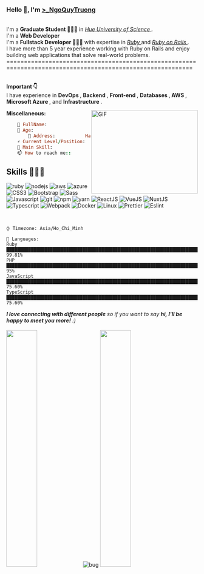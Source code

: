 
### Hello 👋, I'm [>_NgoQuyTruong](https://www.facebook.com/NgoQuyTruongg/) 

<br/>
I'm a <strong> Graduate Student </strong> 👨🏽‍💼 in <em> <a href="http://husc.hueuni.edu.vn/"> Hue University of Science </a>.</em> <br />
I'm a <strong> Web Developer </strong> <br />
I'm a <strong> Fullstack Developer </strong> 👨🏽‍💻 with expertise in <em> <a href="https://www.ruby-lang.org/"> Ruby </a> </em> and <em> <a href="https://rubyonrails.org/"> Ruby on Rails </a>.</em> <br />
I have more than 5 year experience working with Ruby on Rails and enjoy building web applications that solve real-world problems.
<span>===========================================================================================================</span>
<br/>
<br/>

<strong> Important 👇 </strong>
<br/>
I have experience in <strong> DevOps </strong>, <strong> Backend </strong>, <strong> Front-end </strong>, <strong> Databases </strong>,<strong> AWS </strong>, <strong> Microsoft Azure </strong>, and <strong> Infrastructure </strong>. <br />



  <img align="right" alt="GIF" src="https://c.tenor.com/kFNtXOJGyooAAAAC/azura-bonk-azura.gif" width="280px" height="220px"/>
  
**Miscellaneous:**
```ruby
	🤔 FullName:                     Ngo Quy Truong,
	🔭 Age:      		         25,
        👋 Address:			 HaNoi
 	⚡ Current Level/Position:       Developer | PM,
	👯 Main Skill: 		    	 Ruby, Nodejs, PHP...,
	📫 How to reach me::             📫 to ngoquytruong1999@gmail.com,
```
## Skills 👨🏻‍💻

<p>
  <img alt="ruby" src="https://img.shields.io/badge/-Ruby-E34F26?style=flat-square&logo=ruby&logoColor=white" />
  <img alt="nodejs" src="https://img.shields.io/badge/-NodeJS-CC6699?style=flat-square&logo=node&logoColor=white" />
  <img alt="aws" src="https://img.shields.io/badge/-Ruby-E34F26?style=flat-square&logo=ruby&logoColor=white" />
  <img alt="azure" src="https://img.shields.io/badge/-Azure-E34F26?style=flat-square&logo=azure&logoColor=white" />
  <img alt="CSS3" src="https://img.shields.io/badge/-CSS3-0969da?style=flat-square&logo=CSS3&logoColor=white" />
  <img alt="Bootstrap" src="https://img.shields.io/badge/-Bootstrap-8250df?style=flat-square&logo=bootstrap&logoColor=white" />
  <img alt="Sass" src="https://img.shields.io/badge/-Sass-CC6699?style=flat-square&logo=sass&logoColor=white" />
  <img alt="Javascript" src="https://img.shields.io/badge/-Javascript-EFD81D?style=flat-square&logo=javascript&logoColor=white" />
  <img alt="git" src="https://img.shields.io/badge/-Git-F05032?style=flat-square&logo=git&logoColor=white" />
  <img alt="npm" src="https://img.shields.io/badge/-NPM-CB3837?style=flat-square&logo=npm&logoColor=white" />
  <img alt="yarn" src="https://img.shields.io/badge/-Yarn-2B8EBB?style=flat-square&logo=yarn&logoColor=white" />
  <img alt="ReactJS" src="https://img.shields.io/badge/-ReactJS-5ED3F3?style=flat-square&logo=react&logoColor=white" />
  <img alt="VueJS" src="https://img.shields.io/badge/-VueJS-3FB883?style=flat-square&logo=vue.js&logoColor=white" /> 
  <img alt="NuxtJS" src="https://img.shields.io/badge/-NuxtJS-00c58e?style=flat-square&logo=nuxt.js&logoColor=white" />
  <img alt="Typescript" src="https://img.shields.io/badge/-Typescript-2F74C0?style=flat-square&logo=typescript&logoColor=white" />
  <img alt="Webpack" src="https://img.shields.io/badge/-Webpack-8DD6F9?style=flat-square&logo=webpack&logoColor=white" />
  <img alt="Docker" src="https://img.shields.io/badge/-Docker-46a2f1?style=flat-square&logo=docker&logoColor=white" />
  <img alt="Linux" src="https://img.shields.io/badge/-Linux-FCC624?style=flat-square&logo=linux&logoColor=white" />
  <img alt="Prettier" src="https://img.shields.io/badge/-Prettier-F7B93E?style=flat-square&logo=prettier&logoColor=white" />
  <img alt="Eslint" src="https://img.shields.io/badge/-Eslint-4A32C3?style=flat-square&logo=eslint&logoColor=white" />
</p>

<br/>

```text
⌚︎ Timezone: Asia/Ho_Chi_Minh

💬 Languages: 
Ruby                       ██████████████████████████████████████████████████████████████████████████████    99.81% 
PHP                	   ████████████████████████████████████████████████████████████████████████████░░░   95% 
JavaScript                 ████████████████████████████████████████████████████████████████████████████░░░   75.60%
TypeScript                 ████████████████████████████████████████████████████████████████████████████░░░   75.60% 
```

 <em><b>I love connecting with different people</b> so if you want to say <b>hi, I'll be happy to meet you more!</b> :)</em>
</br>
</br>
<img src="https://media0.giphy.com/media/v1.Y2lkPTc5MGI3NjExd2Nzd2U3M2lmM2VjdnVsYnhieHZyam9hczc3cjU5ajI4ZW0xamVheCZlcD12MV9pbnRlcm5hbF9naWZfYnlfaWQmY3Q9Zw/bGgsc5mWoryfgKBx1u/giphy.gif" width="40%" ><img alt="bug" src="https://img.shields.io/badge/c%C3%B2n_code-l%C3%A0_c%C3%B2n_bug-red?style=flat-square&logo=bug&logoColor=white" />
<img src="https://media2.giphy.com/media/v1.Y2lkPTc5MGI3NjExaWJ2OTl1b3d4aTJ2ZWFidm5reGYwdDRiemFobzF5YnJzc3o3cjY1YiZlcD12MV9pbnRlcm5hbF9naWZfYnlfaWQmY3Q9Zw/mq5y2jHRCAqMo/giphy.gif" width="40%" >


